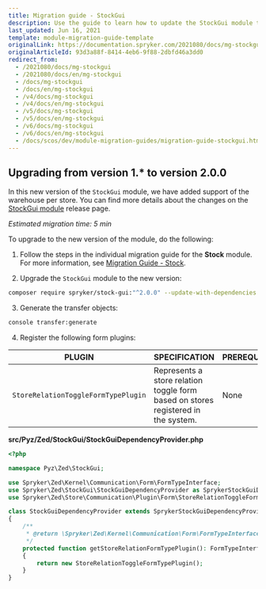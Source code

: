 ```yaml
---
title: Migration guide - StockGui
description: Use the guide to learn how to update the StockGui module to a newer version.
last_updated: Jun 16, 2021
template: module-migration-guide-template
originalLink: https://documentation.spryker.com/2021080/docs/mg-stockgui
originalArticleId: 93d3a88f-8414-4eb6-9f88-2dbfd46a3dd0
redirect_from:
  - /2021080/docs/mg-stockgui
  - /2021080/docs/en/mg-stockgui
  - /docs/mg-stockgui
  - /docs/en/mg-stockgui
  - /v4/docs/mg-stockgui
  - /v4/docs/en/mg-stockgui
  - /v5/docs/mg-stockgui
  - /v5/docs/en/mg-stockgui
  - /v6/docs/mg-stockgui
  - /v6/docs/en/mg-stockgui
  - /docs/scos/dev/module-migration-guides/migration-guide-stockgui.html
---
```


## Upgrading from version 1.* to version 2.0.0

In this new version of the `StockGui` module, we have added support of the warehouse per store. You can find more details about the changes on the [StockGui module](https://github.com/spryker/stock-gui/releases) release page.

*Estimated migration time: 5 min*

To upgrade to the new version of the module, do the following:

1. Follow the steps in the individual migration guide for the **Stock** module. For more information, see [Migration Guide - Stock](/docs/scos/dev/module-migration-guides/migration-guide-stock.html#upgrading-from-version-7-to-version-800).

2. Upgrade the `StockGui` module to the new version:

```bash
composer require spryker/stock-gui:"^2.0.0" --update-with-dependencies
```

3. Generate the transfer objects:

```bash
console transfer:generate
```

4. Register the following form plugins:

| PLUGIN | SPECIFICATION | PREREQUISITES | NAMESPACE |
| --- | --- | --- | --- |
| `StoreRelationToggleFormTypePlugin` | Represents a store relation toggle form based on stores registered in the system. | None | `Spryker\Zed\Store\Communication\Plugin\Form` |

**src/Pyz/Zed/StockGui/StockGuiDependencyProvider.php**

```php
<?php

namespace Pyz\Zed\StockGui;

use Spryker\Zed\Kernel\Communication\Form\FormTypeInterface;
use Spryker\Zed\StockGui\StockGuiDependencyProvider as SprykerStockGuiDependencyProvider;
use Spryker\Zed\Store\Communication\Plugin\Form\StoreRelationToggleFormTypePlugin;

class StockGuiDependencyProvider extends SprykerStockGuiDependencyProvider
{
    /**
     * @return \Spryker\Zed\Kernel\Communication\Form\FormTypeInterface
     */
    protected function getStoreRelationFormTypePlugin(): FormTypeInterface
    {
        return new StoreRelationToggleFormTypePlugin();
    }
}
```

